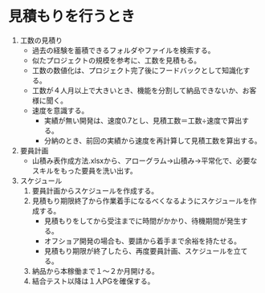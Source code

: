 # 見積もりを行うとき

1. 工数の見積り
    - 過去の経験を蓄積できるフォルダやファイルを検索する。
    - 似たプロジェクトの規模を参考に、工数を見積もる。
    - 工数の数値化は、プロジェクト完了後にフードバックとして知識化する。
    - 工数が４人月以上で大きいとき、機能を分割して納品できないか、お客様に聞く。
    - 速度を意識する。
        - 実績が無い開発は、速度0.7とし、見積工数＝工数÷速度で算出する。
        - 分納のとき、前回の実績から速度を再計算して見積工数を算出する。
1. 要員計画
    - 山積み表作成方法.xlsxから、アローグラム→山積み→平常化で、必要なスキルをもった要員を洗い出す。  
1. スケジュール
    1. 要員計画からスケジュールを作成する。
    1. 見積もり期限終了から作業着手になるべくなるようにスケジュールを作成する。  
        - 見積もりをしてから受注までに時間がかかり、待機期間が発生する。
        - オフショア開発の場合も、要請から着手まで余裕を持たせる。
        - 見積もり期限が終了したら、再度要員計画、スケジュールを立てる。
    1. 納品から本稼働まで１～２か月開ける。
    1. 結合テスト以降は１人PGを確保する。
 
   

